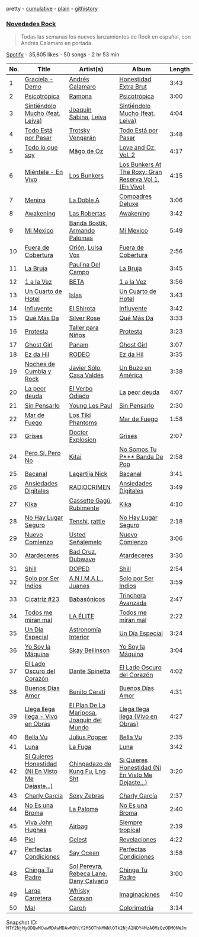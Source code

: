 pretty - [cumulative](/playlists/cumulative/37i9dQZF1DX1MT1Ubz4wvO.md) - [plain](/playlists/plain/37i9dQZF1DX1MT1Ubz4wvO) - [githistory](https://github.githistory.xyz/mackorone/spotify-playlist-archive/blob/main/playlists/plain/37i9dQZF1DX1MT1Ubz4wvO)

### [Novedades Rock](https://open.spotify.com/playlist/37i9dQZF1DX1MT1Ubz4wvO)

> Todas las semanas los nuevos lanzamientos de Rock en español, con Andrés Calamaro en portada.

[Spotify](https://open.spotify.com/user/spotify) - 35,805 likes - 50 songs - 2 hr 53 min

| No. | Title | Artist(s) | Album | Length |
|---|---|---|---|---|
| 1 | [Graciela \- Demo](https://open.spotify.com/track/3c06iQs7xdhzUno8EDImMW) | [Andrés Calamaro](https://open.spotify.com/artist/3tAICgiSR5PfYY4B8qsoAU) | [Honestidad Extra Brut](https://open.spotify.com/album/2igu5nucdp13VGX64SBpKs) | 3:43 |
| 2 | [Psicotrópica](https://open.spotify.com/track/4vAOs44xDilmKMzxabSt0O) | [Ramona](https://open.spotify.com/artist/3K8X4ZoPqijzc6QSP4eAQF) | [Psicotrópica](https://open.spotify.com/album/1Ffy7m75KF2ccwLTgeqiHx) | 3:00 |
| 3 | [Sintiéndolo Mucho \(feat\. Leiva\)](https://open.spotify.com/track/4fe2YUvzu5oGWJz3FPyvDE) | [Joaquín Sabina](https://open.spotify.com/artist/4aeIWo5CMF1uRmqgJdwkZW), [Leiva](https://open.spotify.com/artist/5Hsv8dUHHOdnn72q4XIVz7) | [Sintiéndolo Mucho \(feat\. Leiva\)](https://open.spotify.com/album/3bZgGd7L26rA44M7ppFSyi) | 4:04 |
| 4 | [Todo Está por Pasar](https://open.spotify.com/track/2Z9tIynXfaTm86qTdCoSMH) | [Trotsky Vengarán](https://open.spotify.com/artist/6Hr2CvTnI7x9U3MyDH2zBk) | [Todo Está por Pasar](https://open.spotify.com/album/0hWNmOqVu3LRverCqnvNOq) | 3:48 |
| 5 | [Todo lo que soy](https://open.spotify.com/track/1RNa9QJIxFvr0QJZ4zmXCq) | [Mägo de Oz](https://open.spotify.com/artist/5ZNxiPcbKgaNcBrERMpqeu) | [Love and Oz, Vol\. 2](https://open.spotify.com/album/0oNrwS3eNmjchGEpNzK7Ds) | 4:17 |
| 6 | [Miéntele \- En Vivo](https://open.spotify.com/track/3CLkbgXgQSb7WY70XQdlYv) | [Los Bunkers](https://open.spotify.com/artist/3RTAXX6KGdljBsOIupyZgT) | [Los Bunkers At The Roxy: Gran Reserva Vol 1\. \(En Vivo\)](https://open.spotify.com/album/26KA0gowxBO1EWEa3NuELa) | 4:15 |
| 7 | [Menina](https://open.spotify.com/track/1VqAPmUsHak84stDesP7Ql) | [La Doble A](https://open.spotify.com/artist/3Dhh3KGwP2XmiRdMqDLVhQ) | [Compadres Deluxe](https://open.spotify.com/album/1f0OXNqNYchFRXtsEJI3cn) | 3:06 |
| 8 | [Awakening](https://open.spotify.com/track/0G9wcvHxixu9y9jUogkZl7) | [Las Robertas](https://open.spotify.com/artist/6tUZG2qdEyTuJDkTM7WCGp) | [Awakening](https://open.spotify.com/album/66TMhPuqpTNoBoKpD3mAtH) | 3:42 |
| 9 | [Mi Mexico](https://open.spotify.com/track/57l5KhmbdK3w1YUijm3Mfj) | [Banda Bostik](https://open.spotify.com/artist/1vWDEM03uVWmO7jSuBd2nO), [Armando Palomas](https://open.spotify.com/artist/1kv4ncfnnPUUXAlEOS55B4) | [Mi Mexico](https://open.spotify.com/album/3shjxUJn5Xz1w9QlMtu9il) | 5:49 |
| 10 | [Fuera de Cobertura](https://open.spotify.com/track/2lBsocWHyPAH5y3CptImVz) | [Orión](https://open.spotify.com/artist/1QOKIsJjvDd9sHkSj96fI3), [Luisa Vox](https://open.spotify.com/artist/3aZLYFN5zgb2QH10XzmmtA) | [Fuera de Cobertura](https://open.spotify.com/album/3sCwJ8Gr1lO1MOp8PcERQJ) | 2:56 |
| 11 | [La Bruja](https://open.spotify.com/track/1xEegNpwiCLVredTcyJ4sj) | [Paulina Del Campo](https://open.spotify.com/artist/43QA7bAAIZZHlwwZvctCUt) | [La Bruja](https://open.spotify.com/album/5Z4EYnTJp3voZ3WJfGC4qN) | 3:45 |
| 12 | [1 a la Vez](https://open.spotify.com/track/5RMrorvHQQ3j7yauaBgj0g) | [BETA](https://open.spotify.com/artist/7pS2gi3aVVIZ3Bcm1Nvqdl) | [1 a la Vez](https://open.spotify.com/album/46ZxKRZj8WBeA20Zlue4aL) | 3:56 |
| 13 | [Un Cuarto de Hotel](https://open.spotify.com/track/3FRKxe2kayIDKjIlQUEL4a) | [Islas](https://open.spotify.com/artist/0Ey9sUJ5fIAchqOFifarhX) | [Un Cuarto de Hotel](https://open.spotify.com/album/1JJVHhZH5wlMRAs1E7TdRY) | 3:43 |
| 14 | [Influyente](https://open.spotify.com/track/43npIKEnDmqbglyUSAferg) | [El Shirota](https://open.spotify.com/artist/2rxqnbRXqBvxVHqArr6fGk) | [Influyente](https://open.spotify.com/album/3m8GafPADXohUto4OyCQGi) | 3:42 |
| 15 | [Qué Más Da](https://open.spotify.com/track/7GYl5XD9z5bTzy3N1eMhSW) | [Silver Rose](https://open.spotify.com/artist/2JGwyKMo0j1SIbEcbA0QBP) | [Qué Más Da](https://open.spotify.com/album/3J29o0RlG0m7yQ08yXC2gr) | 3:33 |
| 16 | [Protesta](https://open.spotify.com/track/5E2Ue0uURECbbZB6IW11A3) | [Taller para Niños](https://open.spotify.com/artist/4AHgsY0GJKLwzLa4xmIFDn) | [Protesta](https://open.spotify.com/album/0bY5CZgYHud6rAGoBWDlH8) | 3:23 |
| 17 | [Ghost Girl](https://open.spotify.com/track/03v4wKaSwKoyZZdWLP22IU) | [Panam](https://open.spotify.com/artist/3L8P34V413iec86iTJpJND) | [Ghost Girl](https://open.spotify.com/album/7B5bTawH7gQfJYPk344xC0) | 3:07 |
| 18 | [Ez da Hil](https://open.spotify.com/track/7v58Mfw1W9QMGE7oYic6sF) | [RODEO](https://open.spotify.com/artist/1g3ajXwXHXa0iGFZCnzSfJ) | [Ez da Hil](https://open.spotify.com/album/0flyweVwHL6yTjj3cclq7B) | 3:35 |
| 19 | [Noches de Cumbia y Rock](https://open.spotify.com/track/0dAuo4OAOnq6SBadj6ONrh) | [Javier Sólo](https://open.spotify.com/artist/2rPLx3GznmaTtZ0W7y0GEy), [Casa Valdés](https://open.spotify.com/artist/4W9SOjwZVi72U7cc6odcuJ) | [Un Buzo en América](https://open.spotify.com/album/5PapgopCqJAcM9CL44mjAG) | 3:38 |
| 20 | [La peor deuda](https://open.spotify.com/track/3eVuKZuSLUzosLxnpczsTB) | [El Verbo Odiado](https://open.spotify.com/artist/3BzLOWDqacG7i8N9SPYjVB) | [La peor deuda](https://open.spotify.com/album/0QVqQsQIXoQvcDkZce9hY8) | 4:07 |
| 21 | [Sin Pensarlo](https://open.spotify.com/track/3lQf3pzgdXOgPdNtH6lsrD) | [Young Les Paul](https://open.spotify.com/artist/1AyiZM6osYi57jXniIVdRE) | [Sin Pensarlo](https://open.spotify.com/album/6FN8LgC1a8hUo8Cgh7tjTO) | 2:30 |
| 22 | [Mar de Fuego](https://open.spotify.com/track/7bXhJhfqdMQMiF0OorggAK) | [Los Tiki Phantoms](https://open.spotify.com/artist/4h2hLlCk6gQXMcrw4Z6ZYt) | [Mar de Fuego](https://open.spotify.com/album/5cRjspSS6U0laa46NUUQFl) | 1:58 |
| 23 | [Grises](https://open.spotify.com/track/31sFpgrA6UQf7qcHQDxwpP) | [Doctor Explosion](https://open.spotify.com/artist/2VzZ1D51z8PEXsAgAwlQ3q) | [Grises](https://open.spotify.com/album/3Wv1bIcdvDStfPT85eF8T8) | 2:07 |
| 24 | [Pero Sí, Pero No](https://open.spotify.com/track/1E5OhxNpZtPk098CsFHmS6) | [Kitai](https://open.spotify.com/artist/2TQyVG4JdI6hdRsOMEFOg4) | [No Somos Tu P\*\*\* Banda De Pop](https://open.spotify.com/album/5IHS1HXwuyr8ieo6NDooSp) | 2:58 |
| 25 | [Bacanal](https://open.spotify.com/track/0RQmzMAaZeVJGOWqNqHaEY) | [Lagartija Nick](https://open.spotify.com/artist/6Ipe0i7N3mneCjxpkNifri) | [Bacanal](https://open.spotify.com/album/5sAsofHRnDSLw0PZgnUX5S) | 3:41 |
| 26 | [Ansiedades Digitales](https://open.spotify.com/track/6tejyEE9MoIZMFboWjtUTG) | [RADIOCRIMEN](https://open.spotify.com/artist/6mA005uHpxR9wUsPYb79dK) | [Ansiedades Digitales](https://open.spotify.com/album/2Cd0bol67GMCdvY1mDu2Qv) | 3:49 |
| 27 | [Kika](https://open.spotify.com/track/7DJWmqMGzVGGVBIpA2pvcb) | [Cassette Gagú](https://open.spotify.com/artist/4GiDAPaQvLSTeLz9kgxXSZ), [Rubimente](https://open.spotify.com/artist/6qWEja87UtbBkkTQiLYJq4) | [Kika](https://open.spotify.com/album/6bzOWnP9OmdLBL7RKNF3RK) | 4:10 |
| 28 | [No Hay Lugar Seguro](https://open.spotify.com/track/6KFU7cQFv9a6Yd2FDvE2Q3) | [Tenshi](https://open.spotify.com/artist/2uQeXX2ga2kvnHeP81aI2Y), [rattle](https://open.spotify.com/artist/0aE4FTmTLshOQrQcWTW0GV) | [No Hay Lugar Seguro](https://open.spotify.com/album/181fWfjEdijQXE0CQJTXy6) | 2:18 |
| 29 | [Nuevo Comienzo](https://open.spotify.com/track/67tXLMcNhEfTYBsuBQ8aHE) | [Usted Señalemelo](https://open.spotify.com/artist/1a1v0OJC5GqtsLwzoqJm7j) | [Nuevo Comienzo](https://open.spotify.com/album/3t9n5vhwmuQU14VJZfCAmg) | 3:06 |
| 30 | [Atardeceres](https://open.spotify.com/track/0wxnanfhLylBtzoOT30HDd) | [Bad Cruz](https://open.spotify.com/artist/0wrvFU05jCiJ0taRthgcuu), [Dubwave](https://open.spotify.com/artist/0HO1JHW9P0Ch08P2nrr7WQ) | [Atardeceres](https://open.spotify.com/album/7gZl1PanRBwmepNkmSfIoU) | 3:30 |
| 31 | [Shill](https://open.spotify.com/track/4q7FCArLd26uKxEkU54oxp) | [DOPED](https://open.spotify.com/artist/4pCHtjXlQmOVG1a7F6ytP7) | [Shill](https://open.spotify.com/album/7gjUbKtJuwfhj1cc07xS4k) | 2:54 |
| 32 | [Solo por Ser Indios](https://open.spotify.com/track/2cwlrXkjj3ZGNK8kM67MZI) | [A.N.I.M.A.L.](https://open.spotify.com/artist/6eoz7BtTcC5Q303xQtSgj9), [Juanes](https://open.spotify.com/artist/0UWZUmn7sybxMCqrw9tGa7) | [Solo por Ser Indios](https://open.spotify.com/album/69EohuWT4cTGczAB2A18ZC) | 3:59 |
| 33 | [Cicatriz \#23](https://open.spotify.com/track/34u0T0mr5tTAOG8olordHY) | [Babasónicos](https://open.spotify.com/artist/2F9pvj94b52wGKs0OqiNi2) | [Trinchera Avanzada](https://open.spotify.com/album/7g8RJEDSBDwG7Xz3s0ncq1) | 2:47 |
| 34 | [Todos me miran mal](https://open.spotify.com/track/4lT0VK0iJd866NtxZDmqav) | [LA ÉLITE](https://open.spotify.com/artist/0sISeGVb8SMEQGbI9DBfov) | [Todos me miran mal](https://open.spotify.com/album/7kxjcGrza08c45UPkcT5zM) | 2:22 |
| 35 | [Un Día Especial](https://open.spotify.com/track/4EavV1ZnEKT4X3KlljYBsA) | [Astronomía Interior](https://open.spotify.com/artist/6PpHeERfTGHJnYErCOOdPY) | [Un Día Especial](https://open.spotify.com/album/5qKRtiCKf7vQ6RmAZ5qUAT) | 3:24 |
| 36 | [Yo Soy la Máquina](https://open.spotify.com/track/4eq8fPmokjpFcMVpNLKwaI) | [Skay Beilinson](https://open.spotify.com/artist/4K8Mrjr9IvA8QU0Vjj4BED) | [Yo Soy la Máquina](https://open.spotify.com/album/1KgTB2iKxtvGWQ5EL97LDZ) | 3:04 |
| 37 | [El Lado Oscuro del Corazón](https://open.spotify.com/track/3IDrglVuhTc96RZ0oR8lDU) | [Dante Spinetta](https://open.spotify.com/artist/4Dcz7srpGyeBFxFpQTxlvC) | [El Lado Oscuro del Corazón](https://open.spotify.com/album/7boxf6IHJL4keM2cG8aN2C) | 4:02 |
| 38 | [Buenos Días Amor](https://open.spotify.com/track/5bFqdqDBO5oCWqCR4HN64T) | [Benito Cerati](https://open.spotify.com/artist/13QnAhCICgwMtr6HPWoRbH) | [Buenos Días Amor](https://open.spotify.com/album/6pB1pjk5X4n9A031CszopL) | 4:31 |
| 39 | [Llega llega llega \- Vivo en Obras](https://open.spotify.com/track/5iADCLb4Q9ZMaRAx0yHNO0) | [El Plan De La Mariposa](https://open.spotify.com/artist/3LY3yBRRL9yxCZxaxkdUir), [Joaquin del Mundo](https://open.spotify.com/artist/5akC5ZXbpjIWwpsLXfw9hS) | [Llega llega llega \(Vivo en Obras\)](https://open.spotify.com/album/3UIVJ4b4NAzKUXiDx5WUPo) | 4:27 |
| 40 | [Bella Vu](https://open.spotify.com/track/7lgYAj4KluzeOBxQlzOrB0) | [Julius Popper](https://open.spotify.com/artist/4ZWex7Cr0HbNkpnTZPCcfO) | [Bella Vu](https://open.spotify.com/album/3WKc52F7u48leqswyZqwoR) | 2:35 |
| 41 | [Luna](https://open.spotify.com/track/1YRuKNFkQeyECwYvsrDCH6) | [La Fuga](https://open.spotify.com/artist/5YyScSZOuBHpoFhGvHFedc) | [Luna](https://open.spotify.com/album/4Gt59MqebxfNX2RYg4Deeu) | 3:42 |
| 42 | [Si Quieres Honestidad \(Ni En Visto Me Dejaste...\)](https://open.spotify.com/track/6aDqixiGaqoxD4XibLphOQ) | [Chingadazo de Kung Fu](https://open.spotify.com/artist/6xT6c42KpjrOlEhZK12rBL), [Lng Sht](https://open.spotify.com/artist/2q9p1IXueDbcN4de5C9fI2) | [Si Quieres Honestidad \(Ni En Visto Me Dejaste...\)](https://open.spotify.com/album/3NTWEeCqT99b9vsHsKPj5f) | 3:20 |
| 43 | [Charly García](https://open.spotify.com/track/1V3ZWPnKVDkNCP2nJNfYhP) | [Sexy Zebras](https://open.spotify.com/artist/2FN1YrHU65dhPZKl3GD7Vd) | [Charly García](https://open.spotify.com/album/7ERhEhcsKfABtn61YSBeYF) | 2:37 |
| 44 | [No Es una Broma](https://open.spotify.com/track/1MIZoJqNH8Z1HP1Mv7ngLo) | [La Paloma](https://open.spotify.com/artist/6poevqCIGOy8886WKNTHkv) | [No Es una Broma](https://open.spotify.com/album/7GFZ0mABVcO1MXR46qTdhC) | 2:40 |
| 45 | [Viva John Hughes](https://open.spotify.com/track/1QccOjVHZLPbF2CkuDJoPS) | [Airbag](https://open.spotify.com/artist/5N5JYIR5eyLrUcwutGZdal) | [Siempre tropical](https://open.spotify.com/album/1cuL7Jeepg5ZWqOXMKQIGy) | 2:19 |
| 46 | [Piel](https://open.spotify.com/track/3YWqRb6gE2zo57kRlGQfQx) | [Celest](https://open.spotify.com/artist/2tpIEJakXfrYv4CwlUL1Fl) | [Revelaciones](https://open.spotify.com/album/0I8Yvr2l4M4j71xuLuf23Q) | 4:22 |
| 47 | [Perfectas Condiciones](https://open.spotify.com/track/33HBPKMJ06A2g62eN54q48) | [Say Ocean](https://open.spotify.com/artist/2zRUJl2CGyWrg4wrh8KYe9) | [Perfectas Condiciones](https://open.spotify.com/album/7Du36LHUtAz2BZ4RUzFiSg) | 3:58 |
| 48 | [Chinga Tu Padre](https://open.spotify.com/track/2lxtpW8aRd6UC57FJhjN4u) | [Sol Pereyra](https://open.spotify.com/artist/6nmZ0P2weepXhXvox51G1A), [Rebeca Lane](https://open.spotify.com/artist/7pTTcZQa4DzCKdoyuiPfsq), [Dany Calvario](https://open.spotify.com/artist/7hieapEQgIf8bO2eadP1MS) | [Chinga Tu Padre](https://open.spotify.com/album/2y5ItRFqCN6TT9C8QlbB6Q) | 3:00 |
| 49 | [Larga Carretera](https://open.spotify.com/track/42gdVdWQPVYYZyVKWVyS1Y) | [Whisky Caravan](https://open.spotify.com/artist/2sNzYvtWH9mUVsYTiMi4Dz) | [Imaginaciones](https://open.spotify.com/album/3TMNEBGWbchrPlvljLVMPC) | 4:50 |
| 50 | [Mal](https://open.spotify.com/track/0fcOslEdofeYkzDQHm97t5) | [Caroh](https://open.spotify.com/artist/4oaTqNQEXY4QrSzks8kImL) | [Colorimetría](https://open.spotify.com/album/3A1zt3znZxrX2na0tkDxbE) | 3:14 |

Snapshot ID: `MTY2NjMyODQwMCwwMDAwMDAwMDhlY2M5OThkMWNlOTk2NjA2NDY4MzA0MzQzODM0NWJm`
